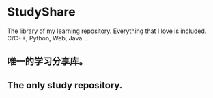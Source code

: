 # StudyShare
The library of my learning repository. Everything that I love is included. C/C++, Python, Web, Java...

## 唯一的学习分享库。
## The only study repository.
